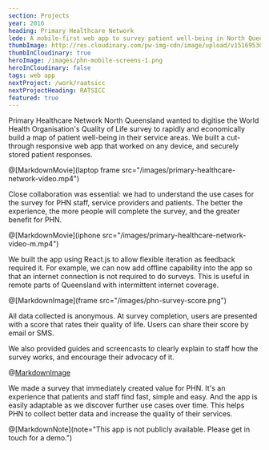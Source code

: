 ```yaml
---
section: Projects
year: 2016
heading: Primary Healthcare Network
lede: A mobile-first web app to survey patient well-being in North Queensland.
thumbImage: http://res.cloudinary.com/pw-img-cdn/image/upload/v1516953097/okok/thumb-phn.jpg
thumbInCloudinary: true
heroImage: /images/phn-mobile-screens-1.png
heroInCloudinary: false
tags: web app
nextProject: /work/raatsicc
nextProjectHeading: RATSICC
featured: true
---
```


Primary Healthcare Network North Queensland wanted to digitise the World Health Organisation's Quality of Life survey to rapidly and economically build a map of patient well-being in their service areas. We built a cut-through responsive web app that worked on any device, and securely stored patient responses.

@[MarkdownMovie](laptop frame src="/images/primary-healthcare-network-video.mp4")

Close collaboration was essential: we had to understand the use cases for the survey for PHN staff, service providers and patients. The better the experience, the more people will complete the survey, and the greater benefit for PHN.

@[MarkdownMovie](iphone src="/images/primary-healthcare-network-video-m.mp4")

We built the app using React.js to allow flexible iteration as feedback required it. For example, we can now add offline capability into the app so that an internet connection is not required to do surveys. This is useful in remote parts of Queensland with intermittent internet coverage.

@[MarkdownImage](frame src="/images/phn-survey-score.png")

All data collected is anonymous. At survey completion, users are presented with a score that rates their quality of life. Users can share their score by email or SMS.

We also provided guides and screencasts to clearly explain to staff how the survey works, and encourage their advocacy of it.

<!-- > Client quote here” _CEO dude_ -->

@[MarkdownImage](src="/images/primary-healthcare-network-guide.png")

We made a survey that immediately created value for PHN. It's an experience that patients and staff find fast, simple and easy. And the app is easily adaptable as we discover further use cases over time. This helps PHN to collect better data and increase the quality of their services.

@[MarkdownNote](note="This app is not publicly available. Please get in touch for a demo.")
